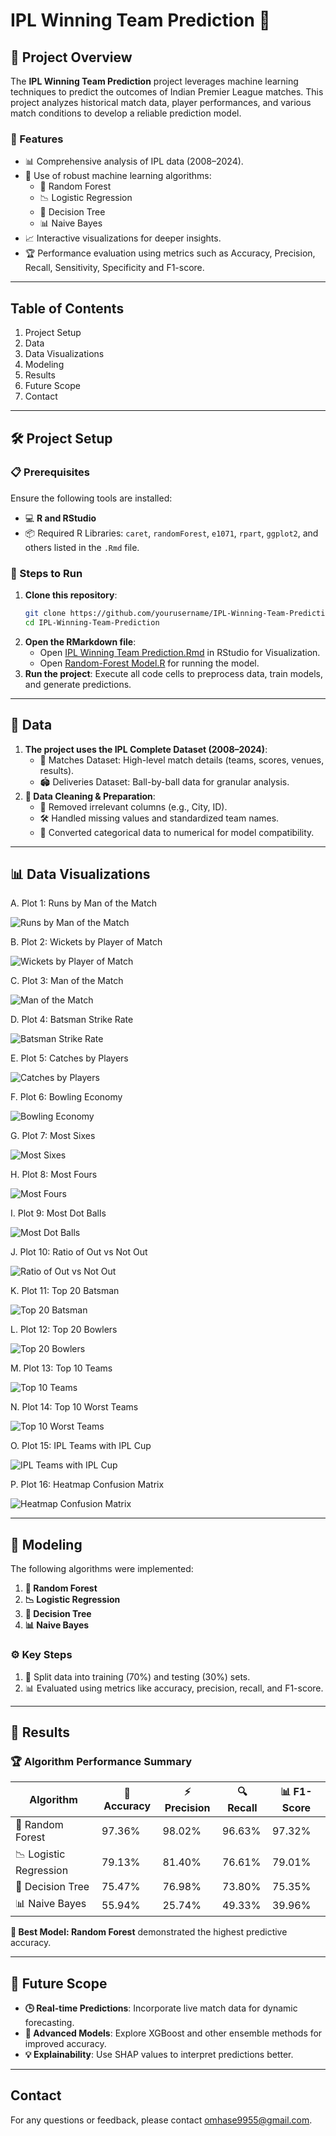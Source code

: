 # IPL Winning Team Prediction 🏏  

## 🌟 Project Overview  
The **IPL Winning Team Prediction** project leverages machine learning techniques to predict the outcomes of Indian Premier League matches. This project analyzes historical match data, player performances, and various match conditions to develop a reliable prediction model.  

### 🚀 Features  
- 📊 Comprehensive analysis of IPL data (2008–2024).  
- 🤖 Use of robust machine learning algorithms:  
  - 🌳 Random Forest  
  - 📉 Logistic Regression  
  - 🌲 Decision Tree  
  - 📊 Naive Bayes  
- 📈 Interactive visualizations for deeper insights. 
-  🏆 Performance evaluation using metrics such as Accuracy, Precision, Recall, Sensitivity, Specificity and F1-score.  

---

## Table of Contents  
1. Project Setup
2. Data
3. Data Visualizations
4. Modeling
5. Results
6. Future Scope
7. Contact

---

## 🛠️ Project Setup  

### 📋 Prerequisites  
Ensure the following tools are installed:  
- 💻 **R and RStudio**  
- 📦 Required R Libraries: `caret`, `randomForest`, `e1071`, `rpart`, `ggplot2`, and others listed in the `.Rmd` file.  

### 🔧 Steps to Run  
1. **Clone this repository**:  
   ```bash  
   git clone https://github.com/yourusername/IPL-Winning-Team-Prediction.git  
   cd IPL-Winning-Team-Prediction  
2. **Open the RMarkdown file**:
   - Open [IPL Winning Team Prediction.Rmd](IPL-Winning-Team-Prediction.Rmd) in RStudio for Visualization.
   - Open [Random-Forest Model.R](Random-Forest-Model.R) for running the model.
3. **Run the project**: Execute all code cells to preprocess data, train models, and generate predictions.

---

## 📂 Data

 1. **The project uses the IPL Complete Dataset (2008–2024)**:
    - 🏏 Matches Dataset: High-level match details (teams, scores, venues, results).
    - 🏟 Deliveries Dataset: Ball-by-ball data for granular analysis.
 2. **🧹 Data Cleaning & Preparation**:
    - 🚫 Removed irrelevant columns (e.g., City, ID).
    - 🛠 Handled missing values and standardized team names.
    - 🔢 Converted categorical data to numerical for model compatibility.

---

## 📊 Data Visualizations

A. Plot 1: Runs by Man of the Match

![Runs by Man of the Match](Data-Visualization-Images/Runs-by-Man-of-the-Match.png)


B. Plot 2: Wickets by Player of Match

![Wickets by Player of Match](Data-Visualization-Images/Wickets-by-Player-of-Match.png)

C. Plot 3: Man of the Match

![Man of the Match](Data-Visualization-Images/Man-of-the-Match.png)

D. Plot 4: Batsman Strike Rate

![Batsman Strike Rate](Data-Visualization-Images/Batsman-Strike-Rate.png)

E. Plot 5: Catches by Players

![Catches by Players](Data-Visualization-Images/Catches-by-Players.png)

F. Plot 6: Bowling Economy

![Bowling Economy](Data-Visualization-Images/Bowling-Economy.png)

G. Plot 7: Most Sixes

![Most Sixes](Data-Visualization-Images/Most-Sixes.png)

H. Plot 8: Most Fours

![Most Fours](Data-Visualization-Images/Most-Fours.png)

I. Plot 9: Most Dot Balls

![Most Dot Balls](Data-Visualization-Images/Most-Dot-Balls.png)

J. Plot 10: Ratio of Out vs Not Out

![Ratio of Out vs Not Out](Data-Visualization-Images/Ratio-of-Out-vs-Not-Out.png)

K. Plot 11: Top 20 Batsman

![Top 20 Batsman](Data-Visualization-Images/Top-20-Batsman.png)

L. Plot 12: Top 20 Bowlers

![Top 20 Bowlers](Data-Visualization-Images/Top-20-Bowlers.png)

M. Plot 13: Top 10 Teams

![Top 10 Teams](Data-Visualization-Images/Top-10-Teams.png)

N. Plot 14: Top 10 Worst Teams

![Top 10 Worst Teams](Data-Visualization-Images/Top-10-Worst-Teams.png)

O. Plot 15: IPL Teams with IPL Cup

![IPL Teams with IPL Cup](Data-Visualization-Images/IPL-Teams-with-IPL-Cup.png)

P. Plot 16: Heatmap Confusion Matrix

![Heatmap Confusion Matrix](Data-Visualization-Images/Heatmap-Confusion-Matrix.png)

---

## 🧠 Modeling

The following algorithms were implemented:
1. **🌳 Random Forest**
2. **📉 Logistic Regression**
3. **🌲 Decision Tree**
4. **📊 Naive Bayes**

### ⚙️ Key Steps
1. 🧪 Split data into training (70%) and testing (30%) sets.
2. 📊 Evaluated using metrics like accuracy, precision, recall, and F1-score.

---

## 🎯 Results

### 🏆 Algorithm Performance Summary

| Algorithm | 🎯 Accuracy | ⚡ Precision  | 🔍 Recall | 📊 F1-Score |
| ----------| ------------ | ------------- | --------- | ------------- | 
| 🌳 Random Forest |	97.36% |	98.02% |	96.63% |	97.32% |
| 📉 Logistic Regression |	79.13% |	81.40% |	76.61% | 79.01% |
| 🌲 Decision Tree |	75.47% | 76.98% |	73.80% |	75.35% |
| 📊 Naive Bayes |	55.94% |	25.74% |	49.33% |	39.96% |

**🏅 Best Model: Random Forest** demonstrated the highest predictive accuracy.

---

## 🌟 Future Scope
- **🕒 Real-time Predictions**: Incorporate live match data for dynamic forecasting.
- **🤝 Advanced Models**: Explore XGBoost and other ensemble methods for improved accuracy.
- **💡 Explainability**: Use SHAP values to interpret predictions better.

---

## Contact
For any questions or feedback, please contact [omhase9955@gmail.com](omhase9955@gmail.com).

